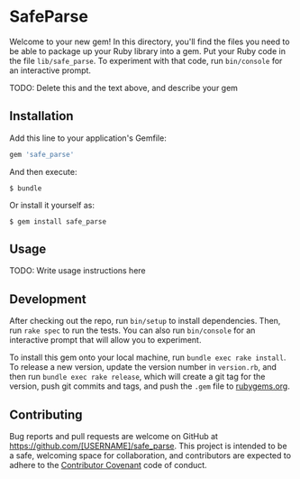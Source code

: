 # SafeParse

Welcome to your new gem! In this directory, you'll find the files you need to be able to package up your Ruby library into a gem. Put your Ruby code in the file `lib/safe_parse`. To experiment with that code, run `bin/console` for an interactive prompt.

TODO: Delete this and the text above, and describe your gem

## Installation

Add this line to your application's Gemfile:

```ruby
gem 'safe_parse'
```

And then execute:

    $ bundle

Or install it yourself as:

    $ gem install safe_parse

## Usage

TODO: Write usage instructions here

## Development

After checking out the repo, run `bin/setup` to install dependencies. Then, run `rake spec` to run the tests. You can also run `bin/console` for an interactive prompt that will allow you to experiment.

To install this gem onto your local machine, run `bundle exec rake install`. To release a new version, update the version number in `version.rb`, and then run `bundle exec rake release`, which will create a git tag for the version, push git commits and tags, and push the `.gem` file to [rubygems.org](https://rubygems.org).

## Contributing

Bug reports and pull requests are welcome on GitHub at https://github.com/[USERNAME]/safe_parse. This project is intended to be a safe, welcoming space for collaboration, and contributors are expected to adhere to the [Contributor Covenant](http://contributor-covenant.org) code of conduct.

